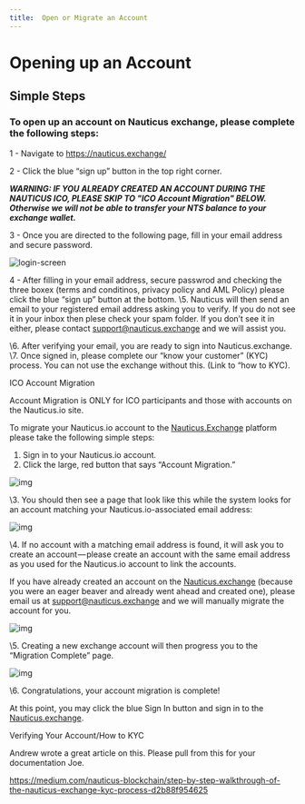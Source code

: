 ```yaml
---
title:  Open or Migrate an Account
---
```



# Opening up an Account

## Simple Steps



### To open up an account on Nauticus exchange, please complete the following steps:

1 - Navigate to <https://nauticus.exchange/>

2 - Click the blue “sign up” button in the top right corner. 



***WARNING: IF YOU ALREADY CREATED AN ACCOUNT DURING THE NAUTICUS ICO, PLEASE SKIP TO "ICO Account Migration" BELOW. Otherwise we will not be able to transfer your NTS balance to your exchange wallet.***



3 - Once you are directed to the following page, fill in your email address and secure password. 


![login-screen](C:\Users\josep\Documents\GitHub\help-center\docs\.vuepress\public\images\login-screen.png)


4 -  After filling in your email address, secure passwrod and checking the three boxex (terms and conditinos, privacy policy and AML Policy) please click the blue “sign up” button at the bottom.
\5. Nauticus will then send an email to your registered email address asking you to verify. If you do not see it in your inbox then plese check your spam folder. If you don’t see it in either, please contact support@nauticus.exchange and we will assist you. 

\6. After verifying your email, you are ready to sign into Nauticus.exchange.
\7. Once signed in, please complete our “know your customer” (KYC) process. You can not use the exchange without this. (Link to “how to KYC).





ICO Account Migration

Account Migration is ONLY for ICO participants and those with accounts on the Nauticus.io site.

To migrate your Nauticus.io account to the [Nauticus.Exchange](https://nauticus.exchange/) platform please take the following simple steps:

1. Sign in to your Nauticus.io account.
2. Click the large, red button that says “Account Migration.”

![img](https://lh5.googleusercontent.com/MM54X8jnmt12OJlM4Zs7ATI5b4SpI3dprdRQbsqalH9PIibLSfTg0klgDj3-1yMtiqfLQZALibsa-Xxaa44lPfAoebCA6BAlKcpH0FVQaqbwP2SDlRtkg1u_RXIgmY8eg8uWwCcX)

\3. You should then see a page that look like this while the system looks for an account matching your Nauticus.io-associated email address:

![img](https://lh3.googleusercontent.com/CpxYn2CMYAtIS0ff3D7zvnggMFwTiz772reoT05ipaZ6218FHW98GnN8U6bXBwhojS8HiT4ykHNxHPKfLGmVvr9e72ojYgXOit-WQeDcv9r4sQ5hhKz1tl-5tjg5v1hh6OjzXpOm)

\4. If no account with a matching email address is found, it will ask you to create an account — please create an account with the same email address as you used for the Nauticus.io account to link the accounts.

If you have already created an account on the [Nauticus.exchange](https://nauticus.exchange/) (because you were an eager beaver and already went ahead and created one), please email us at support@nauticus.exchange and we will manually migrate the account for you.

![img](https://lh6.googleusercontent.com/CSvwRlpTbJjmV3noaMHkemwUvpWmQUEAWDdZz7TbtT0E9PcmJ5yPylhwcAAhRavuXpYDJnDiAPAwqgMQ6rewYl75jO9caDQqyGg-xE-qoWf341ipdiGz1tbEgWDYBhDR34Pg-jVh)

\5. Creating a new exchange account will then progress you to the “Migration Complete” page.

![img](https://lh6.googleusercontent.com/84jd_p9V7hrcFrY3VSOP1Rd4wAIaV-ybia2HtgaioIvgjEqpmO3xcrUc151DTMrwTaJauueIY__wLEDoga3IFr4g6BFgXDy7r5qLkTZqvTe68FgL2htgvxg4RkyA0rIaC_q3-Z3C)

\6. Congratulations, your account migration is complete!

At this point, you may click the blue Sign In button and sign in to the [Nauticus.exchange](https://nauticus.exchange/).





Verifying Your Account/How to KYC





Andrew wrote a great article on this. Please pull from this for your documentation Joe.





https://medium.com/nauticus-blockchain/step-by-step-walkthrough-of-the-nauticus-exchange-kyc-process-d2b88f954625
